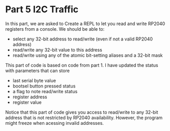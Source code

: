 # Part 5 I2C Traffic

In this part, we are asked to Create a REPL to let you read and write RP2040 registers from a console. We should be able to:

- select any 32-bit address to read/write (even if not a valid RP2040 address)
- read/write any 32-bit value to this address
- read/write using any of the atomic bit-setting aliases and a 32-bit mask

This part of code is based on code from part 1. I have updated the status with parameters that can store 
- last serial byte value
- bootsel button pressed status
- a flag to note read/write status
- register address
- register value


Notice that this part of code gives you access to read/write to any 32-bit address that is not restricted by RP2040 availability. However, the program might freeze when acessing invalid addresses.
